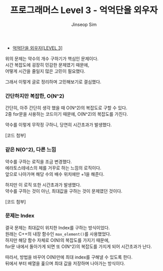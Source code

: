 ﻿---
layout: post
title: "프로그래머스 Level 3 - 억억단을 외우자"
categories: Programmers
tags: [cpp]
author:
  - Jinseop Sim
---
- [억억단을 외우자[LEVEL 3]](https://school.programmers.co.kr/learn/courses/30/lessons/138475)  

위의 문제는 약수의 개수 구하기가 핵심인 문제이다.  
시간 복잡도에 굉장히 민감한 문제였기 때문에,  
어떻게 시간을 줄일지 많은 고민이 필요했다.  

그래서 이렇게 글로 정리하며 고민해보기로 결심했다.  

### 간단하지만 복잡한, O(N^2)
간단히, 아주 간단히 생각 했을 때 O(N^2)의 복잡도로 구할 수 있다.  
2중 for문을 사용하는 코드이기 때문에, O(N^2)의 복잡도를 가진다.  

약수를 이렇게 무작정 구하니, 당연히 시간초과가 발생했다.  

[코드 첨부]

### 같은 N(O^2), 다른 느낌
약수를 구하는 로직을 조금 변경했다.   
에라토스테네스의 체를 거꾸로 하는 느낌의 로직이다.  
앞으로 나아가며 해당 수의 배수 위치에만 +1을 해준다.  

하지만 이 로직 또한 시간초과가 발생했다.  
약수를 구하는 것이 아닌, 최대값을 구하는 것이 문제였던 것이다.  

[코드 첨부]

### 문제는 Index
결국 문제는 최대값이 위치한 Index를 구하는 방식이었다.  
원래는 C++의 내장 함수인 ```max_element()```를 사용했었다.  
하지만 해당 함수 자체로 O(N)의 복잡도를 가지기 때문에,  
for문 내에서 돌아가게 되면 또 O(N^2)의 복잡도를 가지게 되어 시간초과가 난다.  

따라서, 방법을 바꾸어 O(N)만에 최대 index를 구해낼 수 있도록 한다.  
뒤에서 부터 배열을 훑으며 최대 값을 저장하며 나아가는 방식이다.  